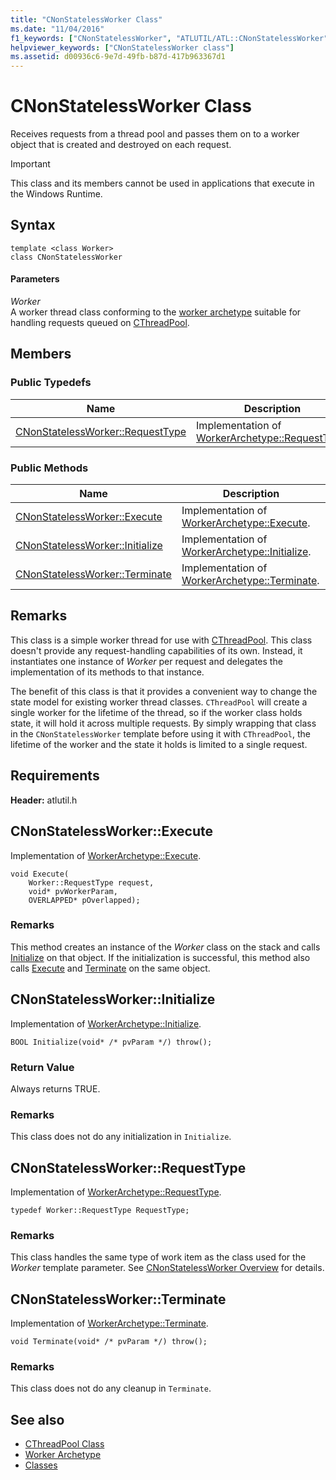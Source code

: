 ```yaml
---
title: "CNonStatelessWorker Class"
ms.date: "11/04/2016"
f1_keywords: ["CNonStatelessWorker", "ATLUTIL/ATL::CNonStatelessWorker", "ATLUTIL/ATL::CNonStatelessWorker::RequestType", "ATLUTIL/ATL::CNonStatelessWorker::Execute", "ATLUTIL/ATL::CNonStatelessWorker::Initialize", "ATLUTIL/ATL::CNonStatelessWorker::Terminate"]
helpviewer_keywords: ["CNonStatelessWorker class"]
ms.assetid: d00936c6-9e7d-49fb-b87d-417b963367d1
---
```

# CNonStatelessWorker Class

Receives requests from a thread pool and passes them on to a worker object that is created and destroyed on each request.

> [!IMPORTANT]
>  This class and its members cannot be used in applications that execute in the Windows Runtime.

## Syntax

```
template <class Worker>
class CNonStatelessWorker
```

#### Parameters

*Worker*<br/>
A worker thread class conforming to the [worker archetype](../../atl/reference/worker-archetype.md) suitable for handling requests queued on [CThreadPool](../../atl/reference/cthreadpool-class.md).

## Members

### Public Typedefs

|Name|Description|
|----------|-----------------|
|[CNonStatelessWorker::RequestType](#requesttype)|Implementation of [WorkerArchetype::RequestType](worker-archetype.md#requesttype).|

### Public Methods

|Name|Description|
|----------|-----------------|
|[CNonStatelessWorker::Execute](#execute)|Implementation of [WorkerArchetype::Execute](worker-archetype.md#execute).|
|[CNonStatelessWorker::Initialize](#initialize)|Implementation of [WorkerArchetype::Initialize](worker-archetype.md#initialize).|
|[CNonStatelessWorker::Terminate](#terminate)|Implementation of [WorkerArchetype::Terminate](worker-archetype.md#terminate).|

## Remarks

This class is a simple worker thread for use with [CThreadPool](../../atl/reference/cthreadpool-class.md). This class doesn't provide any request-handling capabilities of its own. Instead, it instantiates one instance of *Worker* per request and delegates the implementation of its methods to that instance.

The benefit of this class is that it provides a convenient way to change the state model for existing worker thread classes. `CThreadPool` will create a single worker for the lifetime of the thread, so if the worker class holds state, it will hold it across multiple requests. By simply wrapping that class in the `CNonStatelessWorker` template before using it with `CThreadPool`, the lifetime of the worker and the state it holds is limited to a single request.

## Requirements

**Header:** atlutil.h

##  <a name="execute"></a>  CNonStatelessWorker::Execute

Implementation of [WorkerArchetype::Execute](worker-archetype.md#execute).

```
void Execute(
    Worker::RequestType request,
    void* pvWorkerParam,
    OVERLAPPED* pOverlapped);
```

### Remarks

This method creates an instance of the *Worker* class on the stack and calls [Initialize](worker-archetype.md#initialize) on that object. If the initialization is successful, this method also calls [Execute](worker-archetype.md#execute) and [Terminate](worker-archetype.md#terminate) on the same object.

##  <a name="initialize"></a>  CNonStatelessWorker::Initialize

Implementation of [WorkerArchetype::Initialize](worker-archetype.md#initialize).

```
BOOL Initialize(void* /* pvParam */) throw();
```

### Return Value

Always returns TRUE.

### Remarks

This class does not do any initialization in `Initialize`.

##  <a name="requesttype"></a>  CNonStatelessWorker::RequestType

Implementation of [WorkerArchetype::RequestType](worker-archetype.md#requesttype).

```
typedef Worker::RequestType RequestType;
```

### Remarks

This class handles the same type of work item as the class used for the *Worker* template parameter. See [CNonStatelessWorker Overview](../../atl/reference/cnonstatelessworker-class.md) for details.

##  <a name="terminate"></a>  CNonStatelessWorker::Terminate

Implementation of [WorkerArchetype::Terminate](worker-archetype.md#terminate).

```
void Terminate(void* /* pvParam */) throw();
```

### Remarks

This class does not do any cleanup in `Terminate`.

## See also

- [CThreadPool Class](../../atl/reference/cthreadpool-class.md)
- [Worker Archetype](../../atl/reference/worker-archetype.md)
- [Classes](../../atl/reference/atl-classes.md)
